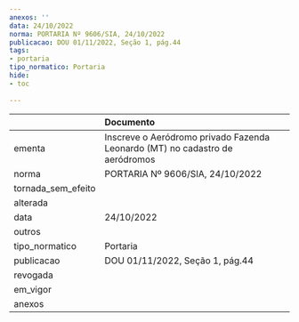 ```yaml
---
anexos: ''
data: 24/10/2022
norma: PORTARIA Nº 9606/SIA, 24/10/2022
publicacao: DOU 01/11/2022, Seção 1, pág.44
tags:
- portaria
tipo_normatico: Portaria
hide: 
- toc 
 
---
```


|                    | Documento                                                                    |
|:-------------------|:-----------------------------------------------------------------------------|
| ementa             | Inscreve o Aeródromo privado Fazenda Leonardo (MT) no cadastro de aeródromos |
| norma              | PORTARIA Nº 9606/SIA, 24/10/2022                                             |
| tornada_sem_efeito |                                                                              |
| alterada           |                                                                              |
| data               | 24/10/2022                                                                   |
| outros             |                                                                              |
| tipo_normatico     | Portaria                                                                     |
| publicacao         | DOU 01/11/2022, Seção 1, pág.44                                              |
| revogada           |                                                                              |
| em_vigor           |                                                                              |
| anexos             |                                                                              |